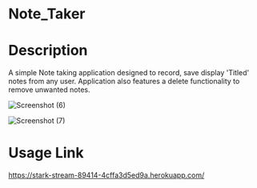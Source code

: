 # Note_Taker

# Description
A simple Note taking application designed to record, save display 'Titled' notes from any user. Application also features a delete functionality to remove unwanted notes.

![Screenshot (6)](https://github.com/JMDT1004/note_taker/assets/131495987/9d2f6211-3c5c-47e8-a8a4-f9e10d733e05)

![Screenshot (7)](https://github.com/JMDT1004/note_taker/assets/131495987/ee036622-1af7-4c9a-a1fa-433ea0c8ab6b)

# Usage Link
https://stark-stream-89414-4cffa3d5ed9a.herokuapp.com/
